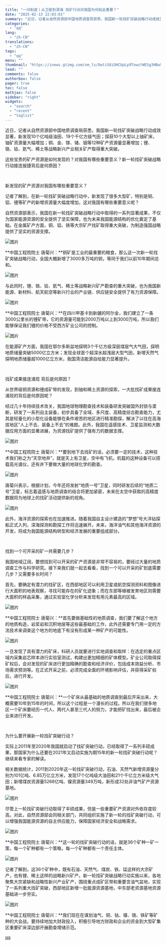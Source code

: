 ```yaml
---
title: "一问到底丨从卫星到深海 找矿行动对我国为何如此重要？"
date: "2025-02-13 22:03:01"
summary: "近日，记者从自然资源部中国地质调查局获悉，我国新一轮找矿突破战略行动成效显著，新发现10个亿吨级..."
categories:
  - "qq"
lang:
  - "zh-CN"
translations:
  - "zh-CN"
tags:
  - "qq"
menu: ""
thumbnail: "https://inews.gtimg.com/om_ls/OwtiS8iOHCUpLp9TowztWESg3HBwSuEDy-pys1snwlGU4AA_640360/0"
lead: ""
comments: false
authorbox: false
pager: true
toc: false
mathjax: false
sidebar: "right"
widgets:
  - "search"
  - "recent"
  - "taglist"
---
```


近日，记者从自然资源部中国地质调查局获悉，我国新一轮找矿突破战略行动成效显著，新发现10个亿吨级油田、19个千亿方级气田；探获10个大型以上铀矿床，铀矿资源量大幅增加；铜、金、镓、锗、铟等12种矿产资源量显著增加；锂、锆、铪、氦气、稀土等战略新兴产业相关矿产取得重大突破。

这些宝贵的矿产资源是如何发现的？对我国有哪些重要意义？新一轮找矿突破战略行动接连报捷背后是何原因？

 

新发现的矿产资源对我国有哪些重要意义？

记者了解到，在新一轮找矿突破战略行动中，新发现了很多大型矿，特别是铜、铝、锂等矿产的新增资源量大幅度增加，这对我国有哪些重要意义呢？

自然资源部表示，我国在新一轮找矿突破战略行动中取得的一系列显著成果，不仅为国家能源资源的安全提供了坚实保障，也为未来我国能源结构的优化奠定了基础。在金属矿产方面，铜、铝、铁等大宗矿产找矿取得重大突破，为制造强国战略提供了坚实的资源支撑。

![图片](https://inews.gtimg.com/om_bt/O2Jf8Ad9YUSIpx_3Io8I7QxrhpnRRPhoSg_8AqUY3E3j4AA/641)

**中国工程院院士 唐菊兴：**铜矿是工业的最重要的粮食，那么这一次新一轮找矿突破战略行动，全国大概新增了3000多万吨的铜，等同于我们以前10年期间总和。

![图片](https://inews.gtimg.com/om_bt/OOMrnMNOLjNXp3N5KwU2U05ZZnVnDPAZKEauXa4-W9NJkAA/641)

与此同时，锂、锆、铪、氦气、稀土等战略新兴矿产勘查的重大突破，也为我国新能源、新材料、航天航空等新兴行业的产业链、供应链安全提供了有力资源保障。

![图片](https://inews.gtimg.com/om_bt/OO956J35oYvtbV0ao25MiFkRIQrLWKv8fK6ccGNMpIbZsAA/641)

**中国工程院院士 唐菊兴：**在四川甲基卡到新疆的阿尔金，我们建立了一条3000公里长的锂矿带，它的资源量可能到2000万吨以上到3000万吨，所以我们能够保证我们锂的价格不受西方矿业公司的控制。

![图片](https://inews.gtimg.com/om_bt/OTUq_Sqw2lraIU94Vu7sDo6dhIwWZhZXXz6DiX6MAdowcAA/641)

在能源矿产方面，我国在鄂尔多斯盆地探明3个千亿方级深层煤层气大气田，探明地质储量突破5000亿立方米；发现全球首个超深水超浅层大型气田，新增天然气探明地质储量超1000亿立方米，我国清洁能源自给能力显著提升。

 

找矿成果接连涌现 背后是何原因？

从世界级铜资源和锂成矿带的发现，到铀和稀土资源的探索，一大批找矿成果接连涌现的背后是何原因呢？

经过几十年持续技术攻关，我国地球物理勘查技术和装备研发突破国外封锁与垄断，研发了一系列自主装备，初步具备了全域、多尺度、高精度综合勘查能力，尤其是轻量化的小型化设备能够在条件艰苦的地区进行精准勘探，解决了以往在高海拔地区“人上不去、装备上不去”的难题。此外，我国在遥感技术、卫星监测和大数据应用方面的显著进展，为资源找矿提供了强有力的数据支撑。

![图片](https://inews.gtimg.com/om_bt/OKEx_CcB1Sadkt3s6vSVbCKKd2J0BJHUvoAwl0n2lwNrYAA/641)

**中国工程院院士 唐菊兴：**要到地下去找矿的话，必须要一定的技术，这种技术我们称之为“天空地井”，就是天上有卫星，空中有飞机，机载的这种设备可以搭载高光谱仪，还有井下要做大量的地球化学的勘查。

![图片](https://inews.gtimg.com/om_bt/O0jt9qTiBHirFlh-HmzlH5qIIyCzh99SfbgAKbfTC6Cc0AA/641)

唐菊兴表示，根据计划，今年还将发射“地质一号”卫星，同时研发后续的“地质二号”卫星，标志着遥感与地质调查的结合将更加紧密，未来在太空中获取的高精度数据将为地球上的找矿活动提供新的视角。

![图片](https://inews.gtimg.com/om_bt/Of8Y97wpGdzu4skMuRMdgqmK_-Z9YcZecfayq79tMTrgEAA/641)

此外，海洋资源的探索也在加速推进。随着我国自主设计建造的“梦想”号大洋钻探船正式入列，深海探测和勘探工作将迅速展开。未来，海洋油气和其他海洋资源的开发，将成为我国能源结构转型和经济发展的重要组成部分。

 

找到一个可开采的矿一共需要几步？

我国地域辽阔，要想找到可以开采的矿产资源是非常不容易的，要经过大量的地质调查工作与科学研究。接下来我们就一起去看看，找到一个可以开采的矿到底需要几步？又需要多长时间？

首先，要确定有潜力的找矿区，在西部地区可以利用卫星或航空探测资料和图像进行大面积的地表观察，寻找可能存在的矿化迹象；而在东部等植被发育地区则需要大面积的样品采集，通过实验室化学分析来发现有用元素最高的区域。

![图片](https://inews.gtimg.com/om_bt/OrmBMZyoaIJT_4fWNTBmfgZ6l4qESYQDqBDCpNxbsC3eEAA/641)

**中国工程院院士 唐菊兴：**首先要做基础性的地质调查，我们要了解这个地方的地质构造，岩浆岩和沉积地层等这些最基础的工作，此外还需要专门用一定的方法技术来调查这个地方的地底下有没有形成某一种矿产的可能性。

![图片](https://inews.gtimg.com/om_bt/OBPjBHM-7SipTKz4QIYDcwMgByPCi9HDqAmtcIwESteZgAA/641)

一旦发现了具有潜力的矿床，科研人员就要进行实地调查和取样：在选定的重点区域内采集岩芯样本进行实验室测试，构建出更加精细的矿体模型。矿业公司取得探矿权后，会对发现的矿床进行更加精确的勘查和经济评价，包括成本效益分析、市场需求预测等。在正式开采之前，必须完成全面的环境影响评估，并获得采矿权后，进行开发。

![图片](https://inews.gtimg.com/om_bt/O-nwk8NWckZM7RV3C0dm_bM-7D6sERBKvCZQm2Xn5F5pcAA/641)

**中国工程院院士 唐菊兴：**一个矿床从最基础的地质调查到最后开采出来，大概需要10年到15年的时间，所以这个过程是一个漫长的过程。所以在我们很多地区一个矿床要经历一代人、两代人甚至三代人的努力，才能把矿找出来，最后被企业来进行开发。

 

为什么要开展新一轮找矿突破行动？

实际上2011年至2020年我国就启动了找矿突破行动，已经取得了一系列丰硕成果，那国家为什么还要在2021年又启动实施为期15年的新一轮找矿突破行动呢？继续来看专家的解读。

相关数据统计，2011到2020年这一轮找矿突破行动，石油、天然气新增资源量分别为101亿吨、6.85万亿立方米，发现17个亿吨级大油田和21个千亿立方米级大气田；新增煤炭资源量5268亿吨、镍资源量349万吨，新形成32处非油气矿产资源基地。

![图片](https://inews.gtimg.com/om_bt/Oqp92bpkSOYN8H8apLwewxufc2Z43GMRdjLmDfsmKaRV8AA/641)

尽管上一轮找矿突破行动取得了丰硕成果，但是一些重要矿产资源对外依存度较高。对此，自然资源部会同相关部门，共同组织实施了新一轮的找矿突破行动，可以增强我国能源资源的自主供应能力，保障国家经济安全和战略需求。

![图片](https://inews.gtimg.com/om_bt/Oed6zYNGf782hSx5WyPGjPp1ArssvNhKmz82LiPkjUm8EAA/641)

**中国工程院院士 唐菊兴：**这一轮的找矿突破行动的话，就是36个矿种一矿一策，每一个矿种都有一个策略，每一个矿种都有一个责任主体。

![图片](https://inews.gtimg.com/om_bt/OFdtiBuekF7iIFpQK-zWmUXguqsYQvRjZIuqrNWRfL4TAAA/641)

记者了解到，这36个矿种中，既有石油、天然气、煤炭、铁、锰这样的大宗矿产，也有锂、稀土这样的战略新兴矿产。新一轮找矿突破战略行动实施以来，各地聚焦大宗紧缺和战略性新兴产业矿产，围绕重点成矿区带和重要含油气盆地，实现了一系列重大找矿突破，西部地区新增一批能源资源基地，中东部老资源基地资源基础进一步夯实。

![图片](https://inews.gtimg.com/om_bt/OHYnkJYWMG-3ztw_ExnzxhfNaFqVq5iHGspuTmQFsWLocAA/641)

**中国工程院院士 唐菊兴：**我们现在在谋划油气、铜、钴、镍、铬、铁矿等矿种的大会战，要持续地加大财政投入，积极引导地方财政和企业的资金到大型矿集区重要矿床深边部开展勘查增储示范。

[qq](https://new.qq.com/rain/a/20250213A08WZ300)
